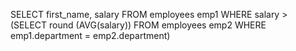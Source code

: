 <!-- correlated subqueries pull from the outer query-->
SELECT first_name, salary
FROM employees emp1
WHERE salary > (SELECT round (AVG(salary))
                FROM employees emp2 WHERE emp1.department = emp2.department)